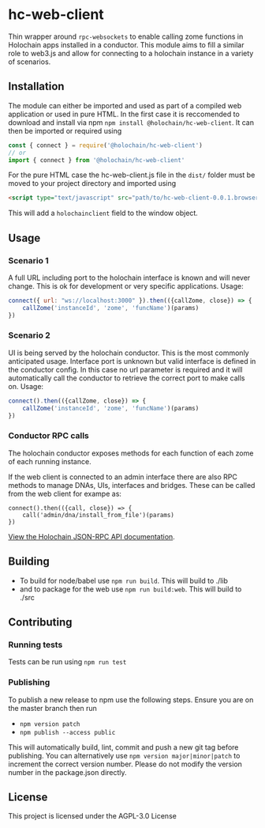 # hc-web-client

Thin wrapper around `rpc-websockets` to enable calling zome functions in Holochain apps installed in a conductor. This module aims to fill a similar role to web3.js and allow for connecting to a holochain instance in a variety of scenarios.

## Installation

The module can either be imported and used as part of a compiled web application or used in pure HTML. In the first case it is reccomended to download and install via npm `npm install @holochain/hc-web-client`. It can then be imported or required using

```javascript
const { connect } = require('@holochain/hc-web-client')
// or
import { connect } from '@holochain/hc-web-client'
```

For the pure HTML case the hc-web-client.js file in the `dist/` folder must be moved to your project directory and imported using

```html
<script type="text/javascript" src="path/to/hc-web-client-0.0.1.browser.min.js"></script>
```

This will add a `holochainclient` field to the window object.

## Usage

### Scenario 1

A full URL including port to the holochain interface is known and will never change. This is ok for development or very specific applications. Usage:

```javascript
connect({ url: "ws://localhost:3000" }).then(({callZome, close}) => {
    callZome('instanceId', 'zome', 'funcName')(params)
})
```

### Scenario 2

UI is being served by the holochain conductor. This is the most commonly anticipated usage. Interface port is unknown but valid interface is defined in the conductor config. In this case no url parameter is required and it will automatically call the conductor to retrieve the correct port to make calls on. Usage:

```javascript
connect().then(({callZome, close}) => {
    callZome('instanceId', 'zome', 'funcName')(params)
})
```

### Conductor RPC calls

The holochain conductor exposes methods for each function of each zome of each running instance. 

If the web client is connected to an admin interface there are also RPC methods to manage DNAs, UIs, interfaces and bridges. These can be called from the web client for exampe as:
```
connect().then(({call, close}) => {
    call('admin/dna/install_from_file')(params)
})
```

[View the Holochain JSON-RPC API documentation](https://developer.holochain.org/guide/latest/conductor_json_rpc_api.html).

## Building

- To build for node/babel use `npm run build`. This will build to ./lib
- and to package for the web use `npm run build:web`. This will build to ./src

## Contributing

### Running tests

Tests can be run using `npm run test`

### Publishing

To publish a new release to npm use the following steps. Ensure you are on the master branch then run

- `npm version patch`
- `npm publish --access public`

This will automatically build, lint, commit and push a new git tag before publishing. You can alternatively use `npm version major|minor|patch` to increment the correct version number. Please do not modify the version number in the package.json directly.

## License

This project is licensed under the AGPL-3.0 License

